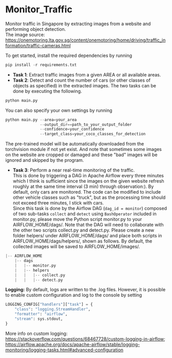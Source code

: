 # Monitor_Traffic
Monitor traffic in Singapore by extracting images from a website and performing object detection.  
The image source: https://onemotoring.lta.gov.sg/content/onemotoring/home/driving/traffic_information/traffic-cameras.html

To get started, install the required dependencies by running
```python
pip install -r requirements.txt
```

* **Task 1**: Extract traffic images from a given AREA or all available areas.
* **Task 2**: Detect and count the number of cars (or other classes of objects as specified) in the extracted images.
The two tasks can be done by executing the following.
```python
python main.py
```
You can also specify your own settings by running
```python
python main.py --area=your_area 
               --output_dir==path_to_your_output_folder 
               --confidence=your_confidence 
               --target_class=your_coco_classes_for_detection
```
The pre-trained model will be automatically downloaded from the torchvision module if not yet exist. And note that sometimes some images on the website are cropped or damaged and these "bad" images will be ignored and skipped by the program.

* **Task 3**: Perform a near real-time monitoring of the traffic.  
This is done by triggering a DAG in Apache Airflow every three minutes which I think is sufficient since the images on the given website refresh roughly at the same time interval (3 min) through observation:). By default, only cars are monitored. The code can be modified to include other vehicle classes such as "truck", but as the processing time should not exceed three minutes, I stick with cars.   
Since this task is done by the Airflow DAG (```dag_id = monitor```) composed of two sub-tasks ```collect``` and ```detect``` using ```BashOperator``` included in monitor.py, please move the Python script monitor.py to your AIRFLOW_HOME/dags/. Note that the DAG will need to collaborate with the other two scripts collect.py and detect.py. Please create a new folder helpers/ under AIRFLOW_HOME/dags/ and place both scripts in AIRFLOW_HOME/dags/helpers/, shown as follows. By default, the collected images will be saved to AIRFLOW_HOME/images/.  

```python
|-- AIRFLOW_HOME
    |-- dags
    |   |-- monitor.py
    |   |-- helpers
    |   |   |-- collect.py
    |   |   |-- detect.py
```
**Logging:** By default, logs are written to the .log files. However, it is possible to enable custom configuration and log to the console by
setting 
```python
LOGGING_CONFIG["handlers"]["task"] = {
    "class": "logging.StreamHandler",
    "formatter": "airflow",
    "stream": sys.stdout,
}
```
More info on custom logging:  
https://stackoverflow.com/questions/68467728/custom-logging-in-airflow;  
https://airflow.apache.org/docs/apache-airflow/stable/logging-monitoring/logging-tasks.html#advanced-configuration
